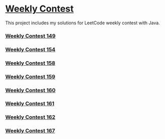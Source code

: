 # [Weekly Contest](https://leetcode.com/contest/)
This project includes my solutions for LeetCode weekly contest with Java.

### [Weekly Contest 149](https://github.com/wayne1116/LeetCode/tree/master/Weekly%20Contest/Weekly%20Contest%20149)  
### [Weekly Contest 154](https://github.com/wayne1116/LeetCode/tree/master/Weekly%20Contest/Weekly%20Contest%20154)

### [Weekly Contest 158](https://github.com/wayne1116/LeetCode/tree/master/Weekly%20Contest/Weekly%20Contest%20158)
### [Weekly Contest 159](https://github.com/wayne1116/LeetCode/tree/master/Weekly%20Contest/Weekly%20Contest%20159)

### [Weekly Contest 160](https://github.com/wayne1116/LeetCode/tree/master/Weekly%20Contest/Weekly%20Contest%20160)
### [Weekly Contest 161](https://github.com/wayne1116/LeetCode/tree/master/Weekly%20Contest/Weekly%20Contest%20161)

### [Weekly Contest 162](https://github.com/wayne1116/LeetCode/tree/master/Weekly%20Contest/Weekly%20Contest%20162)
### [Weekly Contest 167](https://github.com/wayne1116/LeetCode/tree/master/Weekly%20Contest/Weekly%20Contest%20167)
